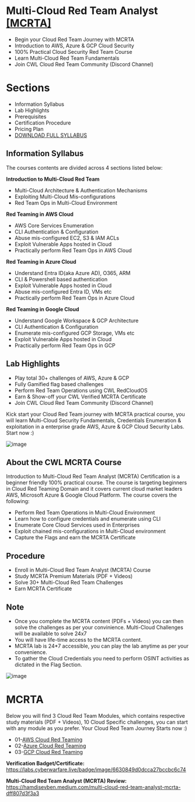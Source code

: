 # Multi-Cloud Red Team Analyst [[MCRTA]](https://cyberwarfare.live/product/multi-cloud-red-team-analyst-mcrta/)
+ Begin your Cloud Red Team Journey with MCRTA
+ Introduction to AWS, Azure & GCP Cloud Security
+ 100% Practical Cloud Security Red Team Course
+ Learn Multi-Cloud Red Team Fundamentals
+ Join CWL Cloud Red Team Community (Discord Channel)


# Sections
+ Information Syllabus
+ Lab Highlights
+ Prerequisites
+ Certification Procedure
+ Pricing Plan
+ [DOWNLOAD FULL SYLLABUS](https://cyberwarfare.live/wp-content/uploads/2024/02/MCRTA-Syllabus.pdf)


## Information Syllabus
The courses contents are divided across 4 sections listed below:

**Introduction to Multi-Cloud Red Team**
+ Multi-Cloud Architecture & Authentication Mechanisms
+ Exploiting Multi-Cloud Mis-configurations
+ Red Team Ops in Multi-Cloud Environment

**Red Teaming in AWS Cloud**
+ AWS Core Services Enumeration
+ CLI Authentication & Configuration
+ Abuse mis-configured EC2, S3 & IAM ACLs
+ Exploit Vulnerable Apps hosted in Cloud
+ Practically perform Red Team Ops in AWS Cloud

**Red Teaming in Azure Cloud**
+ Understand Entra ID(aka Azure AD), O365, ARM
+ CLI & Powershell based authentication
+ Exploit Vulnerable Apps hosted in Cloud
+ Abuse mis-configured Entra ID, VMs etc
+ Practically perform Red Team Ops in Azure Cloud

**Red Teaming in Google Cloud**
+ Understand Google Workspace & GCP Architecture
+ CLI Authentication & Configuration
+ Enumerate mis-configured GCP Storage, VMs etc
+ Exploit Vulnerable Apps hosted in Cloud
+ Practically perform Red Team Ops in GCP


## Lab Highlights
+ Play total 30+ challenges of AWS, Azure & GCP
+ Fully Gamified flag based challenges
+ Perform Red Team Operations using CWL RedCloudOS
+ Earn & Show-off your CWL Verified MCRTA Certificate
+ Join CWL Cloud Red Team Community (Discord Channel)



Kick start your Cloud Red Team journey with MCRTA practical course, you will learn Multi-Cloud Security Fundamentals, Credentials Enumeration & exploitation in a enterprise grade AWS, Azure & GCP Cloud Security Labs. Start now :)

![image](https://github.com/h4md153v63n/CloudSec/assets/5091265/0e5e98da-2242-4a3e-9f60-47078ab68e49)


## About the CWL MCRTA Course
Introduction to Multi-Cloud Red Team Analyst (MCRTA) Certification is a beginner friendly 100% practical course. The course is targeting beginners in Cloud Red Teaming Domain and it covers current cloud market leaders AWS, Microsoft Azure & Google Cloud Platform. The course covers the following:
+ Perform Red Team Operations in Multi-Cloud Environment
+ Learn how to configure credentials and enumerate using CLI
+ Enumerate Core Cloud Services used in Enterprises
+ Exploit chained mis-configurations in Multi-Cloud environment
+ Capture the Flags and earn the MCRTA Certificate


## Procedure
+ Enroll in Multi-Cloud Red Team Analyst (MCRTA) Course
+ Study MCRTA Premium Materials (PDF + Videos)
+ Solve 30+ Multi-Cloud Red Team Challenges
+ Earn MCRTA Certificate


## Note
+ Once you complete the MCRTA content (PDFs + Videos) you can then solve the challenges as per your convinience. Multi-Cloud Challenges will be available to solve 24x7
+ You will have life-time access to the MCRTA content.
+ MCRTA lab is 24*7 accessible, you can play the lab anytime as per your convenience.
+ To gather the Cloud Credentials you need to perform OSINT activities as dictated in the Flag Section.

![image](https://github.com/h4md153v63n/CloudSec/assets/5091265/f935592e-a634-4125-b363-6f8ef29e6949)

# MCRTA
Below you will find 3 Cloud Red Team Modules, which contains respective study materials (PDF + Videos), 10 Cloud Specific challenges, you can start with any module as you prefer. Your Cloud Red Team Journey Starts now :)
+ 01-[AWS Cloud Red Teaming](https://github.com/h4md153v63n/CloudSec/blob/main/01_MCRTA/01_AWS%20Cloud%20Red%20Teaming.md)
+ 02-[Azure Cloud Red Teaming](https://github.com/h4md153v63n/CloudSec/blob/main/01_MCRTA/02_Azure%20Cloud%20Red%20Teaming.md)
+ 03-[GCP Cloud Red Teaming](https://github.com/h4md153v63n/CloudSec/blob/main/01_MCRTA/03_GCP%20Cloud%20Red%20Teaming.md)


**Verification Badget/Certificate:** https://labs.cyberwarfare.live/badge/image/6630849d0dcca27bccbc6c74

**Multi-Cloud Red Team Analyst (MCRTA) Review:** https://hamdisevben.medium.com/multi-cloud-red-team-analyst-mcrta-dff807d3f3a3


